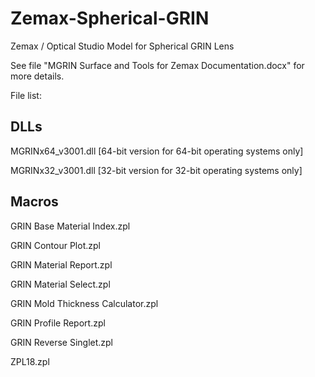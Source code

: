 # Zemax-Spherical-GRIN
Zemax / Optical Studio Model for Spherical GRIN Lens

See file "MGRIN Surface and Tools for Zemax Documentation.docx" for more details.

File list:
## DLLs
MGRINx64_v3001.dll [64-bit version for 64-bit operating systems only]

MGRINx32_v3001.dll [32-bit version for 32-bit operating systems only]

## Macros
GRIN Base Material Index.zpl

GRIN Contour Plot.zpl

GRIN Material Report.zpl

GRIN Material Select.zpl

GRIN Mold Thickness Calculator.zpl

GRIN Profile Report.zpl

GRIN Reverse Singlet.zpl

ZPL18.zpl
